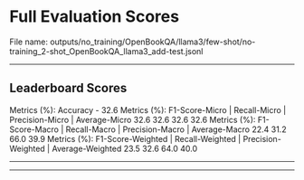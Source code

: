 # Full Evaluation Scores

File name: outputs/no_training/OpenBookQA/llama3/few-shot/no-training_2-shot_OpenBookQA_llama3_add-test.jsonl


---

## Leaderboard Scores

Metrics (%): Accuracy - 32.6
Metrics (%): F1-Score-Micro | Recall-Micro | Precision-Micro | Average-Micro
                32.6        32.6          32.6        32.6
Metrics (%): F1-Score-Macro | Recall-Macro | Precision-Macro | Average-Macro
                22.4        31.2          66.0        39.9
Metrics (%): F1-Score-Weighted | Recall-Weighted | Precision-Weighted | Average-Weighted
                23.5        32.6          64.0        40.0

---


---

